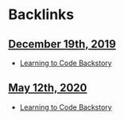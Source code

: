 
# Backlinks
## [December 19th, 2019](<December 19th, 2019.md>)
- [Learning to Code Backstory](<Learning to Code Backstory.md>)

## [May 12th, 2020](<May 12th, 2020.md>)
- [Learning to Code Backstory](<Learning to Code Backstory.md>)


